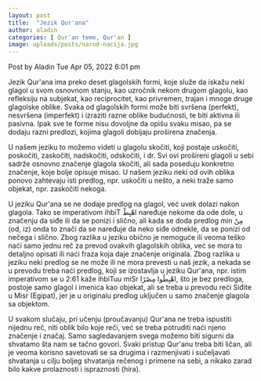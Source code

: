 ```yaml
---
layout: post
title:  "Jezik Qur'ana"
author: aladin
categories: [ Qur'an teme, Qur'an ]
image: uploads/posts/narod-nacija.jpg
---
```

 
Post by Aladin Tue Apr 05, 2022 6:01 pm


Jezik Qur'ana ima preko deset glagolskih formi, koje služe da iskažu neki glagol u svom osnovnom stanju, kao uzročnik nekom drugom glagolu, kao refleksiju na subjekat, kao reciprocitet, kao privremen, trajan i mnoge druge glagolske oblike. Svaka od glagolskih formi može biti svršena (perfekt), nesvršena (imperfekt) i izraziti razne oblike budućnosti, te biti aktivna ili pasivna. Ipak sve te forme nisu dovoljne da opišu svaku misao, pa se dodaju razni predlozi, kojima glagoli dobijaju proširena značenja.

U našem jeziku to možemo videti u glagolu skočiti, koji postaje uskočiti, poskočiti, zaskočiti, nadskočiti, odskočiti, i dr. Svi ovi prošireni glagoli u sebi sadrže osnovno značenje glagola skočiti, ali sada poseduju konkretno značenje, koje bolje opisuje misao. U našem jeziku neki od ovih oblika ponovo zahtevaju isti predlog, npr. uskočiti u nešto, a neki traže samo objekat, npr. zaskočiti nekoga.

U jeziku Qur'ana se ne dodaje predlog na glagol, već uvek dolazi nakon glagola. Tako se imperativom ihbiT اهْبِطْ naređuje nekome da ode dole, u značenju da siđe ili da se ponizi i slično, ali kada se doda predlog min مِنْ (od, iz) onda to znači da se naređuje da neko siđe odnekle, da se ponizi od nečega i slično. Zbog razlika u jeziku obično je nemoguće ili veoma teško naći samo jednu reč za prevod ovakvih glagolskih oblika, već se mora to detaljno opisati ili naći fraza koja daje značenje originala. Zbog razlika u jeziku neki predlog se ne može ili ne mora prevesti u naš jezik, a nekada se u prevodu treba naći predlog, koji se izostavlja u jeziku Qur'ana, npr. istim imperativom se u 2:61 kaže ihbiTuu miSr اهْبِطُوا مِصْرًا, što je bez predloga, postoje samo glagol i imenica kao objekat, ali se treba u prevodu reći Siđite u Misr (Egipat), jer je u originalu predlog uključen u samo značenje glagola sa objektom.

U svakom slučaju, pri učenju (proučavanju) Qur'ana ne treba ispustiti nijednu reč, niti oblik bilo koje reči, već se treba potruditi naći njeno značenje i značaj. Samo sagledavanjem svega možemo biti sigurni da shvatamo šta nam se tačno govori. Svaki pristup Qur'anu treba biti ličan, ali je veoma korisno savetovati se sa drugima i razmenjivati i sučeljavati shvatanja u cilju boljeg shvatanja rečenog i primene na sebi, a nikako zarad bilo kakve prolaznosti i ispraznosti (hira).